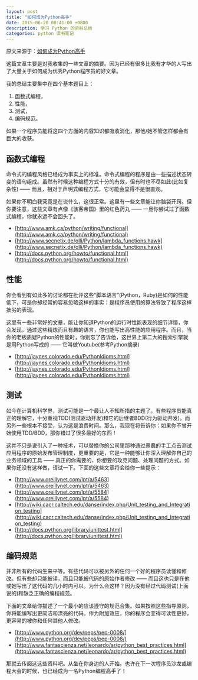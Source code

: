 ```yaml
---
layout: post
title: "如何成为Python高手"
date: 2015-06-20 00:41:00 +0800
description: 学习 Python 的资料总结
categories: python 读书笔记
---
```


原文来源于：[如何成为Python高手](http://blogread.cn/it/article/3892?f=wb)

这篇文章主要是对我收集的一些文章的摘要。因为已经有很多比我有才华的人写出了大量关于如何成为优秀Python程序员的好文章。

我的总结主要集中在四个基本题目上：

<!--more-->

1. 函数式编程，
2. 性能，
3. 测试，
4. 编码规范。

如果一个程序员能将这四个方面的内容知识都吸收消化，那他/她不管怎样都会有巨大的收获。

## 函数式编程

命令式的编程风格已经成为事实上的标准。命令式编程的程序是由一些描述状态转变的语句组成。虽然有时候这种编程方式十分的有效，但有时也不尽如此(比如复杂性) ―― 而且，相对于声明式编程方式，它可能会显得不是很直观。

如果你不明白我究竟是在说什么，这很正常。这里有一些文章能让你脑袋开窍。但你要注意，这些文章有点像《骇客帝国》里的红色药丸 ―― 一旦你尝试过了函数式编程，你就永远不会回头了。

* [http://www.amk.ca/python/writing/functional](http://www.amk.ca/python/writing/functional)
* [http://www.secnetix.de/olli/Python/lambda_functions.hawk](http://www.secnetix.de/olli/Python/lambda_functions.hawk)
* [http://docs.python.org/howto/functional.html](http://docs.python.org/howto/functional.html)

## 性能

你会看到有如此多的讨论都在批评这些“脚本语言”(Python，Ruby)是如何的性能低下，可是你却经常的容易忽略这样的事实：是程序员使用的算法导致了程序这样拙劣的表现。

这里有一些非常好的文章，能让你知道Python的运行时性能表现的细节详情，你会发现，通过这些精炼而且有趣的语言，你也能写出高性能的应用程序。而且，当你的老板质疑Python的性能时，你别忘了告诉他，这世界上第二大的搜索引擎就是用Python写成的 ―― 它叫做Youtube(参考Python摘录)

* [http://jaynes.colorado.edu/PythonIdioms.html](http://jaynes.colorado.edu/PythonIdioms.html)
* [http://jaynes.colorado.edu/PythonIdioms.html](http://jaynes.colorado.edu/PythonIdioms.html)

## 测试

如今在计算机科学界，测试可能是一个最让人不知所措的主题了。有些程序员能真正的理解它，十分重视TDD(测试驱动开发)和它的后继者BDD(行为驱动开发)。而另外一些根本不接受，认为这是浪费时间。那么，我现在将告诉你：如果你不曾开始使用TDD/BDD，那你错过了很多最好的东西！

这并不只是说引入了一种技术，可以替换你的公司里那种通过愚蠢的手工点击测试应用程序的原始发布管理制度，更重要的是，它是一种能够让你深入理解你自己的业务领域的工具 ―― 真正的你需要的、你想要的攻克问题、处理问题的方式。如果你还没有这样做，请试一下。下面的这些文章将会给你一些提示：

* [http://www.oreillynet.com/lpt/a/5463](http://www.oreillynet.com/lpt/a/5463)
* [http://www.oreillynet.com/lpt/a/5584](http://www.oreillynet.com/lpt/a/5584)
* [http://wiki.cacr.caltech.edu/danse/index.php/Unit_testing_and_Integration_testing](http://wiki.cacr.caltech.edu/danse/index.php/Unit_testing_and_Integration_testing)
* [http://docs.python.org/library/unittest.html](http://docs.python.org/library/unittest.html)

## 编码规范

并非所有的代码生来平等。有些代码可以被另外的任何一个好的程序员读懂和修改。但有些却只能被读，而且只能被代码的原始作者修改 ―― 而且这也只是在他或她写出了这代码的几小时内可以。为什么会这样？因为没有经过代码测试(上面说的)和缺乏正确的编程规范。

下面的文章给你描述了一个最小的应该遵守的规范合集。如果按照这些指导原则，你将能编写出更简洁和漂亮的代码。作为附加效应，你的程序会变得可读性更好，更容易的被你和任何其他人修改。

* [http://www.python.org/dev/peps/pep-0008/](http://www.python.org/dev/peps/pep-0008/)
* [http://www.fantascienza.net/leonardo/ar/python_best_practices.html](http://www.fantascienza.net/leonardo/ar/python_best_practices.html)

那就去传阅这这些资料吧。从坐在你身边的人开始。也许在下一次程序员沙龙或编程大会的时候，也已经成为一名Python编程高手了！
